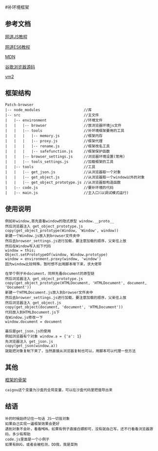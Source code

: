 #补环境框架

## 参考文档

[网道JS教程](https://wangdoc.com/javascript/index.html)

[网道ES6教程](https://wangdoc.com/es6/)

[MDN](https://developer.mozilla.org/zh-CN/)

[谷歌浏览器源码](https://source.chromium.org/chromium)

[vm2](https://github.com/patriksimek/vm2)

## 框架结构

```
Patch-browser
|-- node_modules                    //库
|-- src                             //主文件
|   |-- environment                 //环境文件
|   |   |-- browser                 //放浏览器环境js文件
|   |   |-- tools                   //补环境框架要用的工具
|   |   |   |-- memory.js           //框架内存
|   |   |   |-- proxy.js            //框架代理
|   |   |   |-- rename.js           //框架改名工具
|   |   |   |-- safefunction.js     //框架保护函数
|   |   |-- browser_settings.js     //浏览器环境设置(常用)
|   |   |-- tools_settings.js       //加载框架的工具
|   |-- tools                       //工具
|   |   |-- get_json.js             //从浏览器取一个对象
|   |   |-- get_object.js           //从浏览器取一个window以外的对象
|   |   |-- get_object_prototype.js //从浏览器取构造函数
|   |-- code.js                     //要补环境的代码
|   |-- main.js                     //主入口(以调试模式运行)
```
## 使用说明
```
例如补window,首先查看window的隐式原型 window.__proto__
然后浏览器注入 get_object_prototype.js 
copy(get_object_prototype(Window, 'Window', window))
新建一个Window.js放入到browser文件夹中
然后去browser_settings.js进行加载，要注意加载的顺序，父亲往上放
然后在Window写入如下代码
window = this;
Object.setPrototypeOf(window, Window.prototype)
window = environment.proxy(window, 'window')
因为window比较特殊，暂时想不出用脚本嗦下来，求大佬带

在举个例子补document，同样先看document的原型链
然后浏览器注入 get_object_prototype.js 
copy(get_object_prototype(HTMLDocument, 'HTMLDocument', document, 'Document'))
新建一个HTMLDocument.js放入到browser文件夹中
然后去browser_settings.js进行加载，要注意加载的顺序，父亲往上放
然后浏览器注入 get_object.js 
copy(get_object(document, 'document', 'HTMLDocument'))
代码放入到HTMLDocument.js下
在Window.js修改一下
window.document = document

最后是get_json.js的使用
例如浏览器有个对象 window.a = {'a': 1}
先浏览器注入 get_json.js
copy(get_json(window.a))
就能把对象复制下来了，当然直接从浏览器复制也可以，用脚本可以代理一些方法
```
## 其他
[框架的骨架](https://github.com/fanchangrui/catvm)
```
caigou这个变量为沙盒的全局变量，可以在沙盒代码里把值导出来
```

## 结语
```
补的时候始终记住一句话 JS一切皆对象
如果自己实现一遍框架效果会更好
遇到对象不会补，看看MDN，如果有例子直接白嫖即可，没有就自己写，还不行看看浏览器源码，多少有帮助
code.js里面是一个小例子
如果有BUG，或者会被检测，DD我，我是菜狗
```
